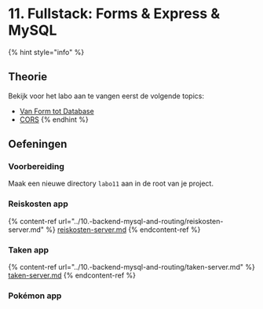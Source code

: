 # 11. Fullstack: Forms & Express & MySQL

{% hint style="info" %}
## Theorie

Bekijk voor het labo aan te vangen eerst de volgende topics:

* [Van Form tot Database](../../cursus/fullstack/van-form-tot-database.md)
* [CORS](../../cursus/fullstack/cors.md)
{% endhint %}

## Oefeningen

### Voorbereiding

Maak een nieuwe directory `labo11` aan in de root van je project.

### Reiskosten app

{% content-ref url="../10.-backend-mysql-and-routing/reiskosten-server.md" %}
[reiskosten-server.md](../10.-backend-mysql-and-routing/reiskosten-server.md)
{% endcontent-ref %}

### Taken app

{% content-ref url="../10.-backend-mysql-and-routing/taken-server.md" %}
[taken-server.md](../10.-backend-mysql-and-routing/taken-server.md)
{% endcontent-ref %}

### Pokémon app
